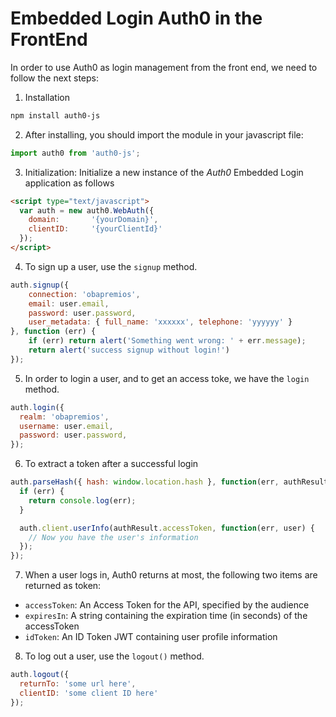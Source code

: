 # Embedded Login Auth0 in the FrontEnd

In order to use Auth0 as login management from the front end, we need to follow the next steps:

1. Installation

```bash
npm install auth0-js
```

2. After installing, you should import the module in your javascript file:

```javascript
import auth0 from 'auth0-js';
```

3. Initialization: Initialize a new instance of the *Auth0* Embedded Login application as follows

```html
<script type="text/javascript">
  var auth = new auth0.WebAuth({
    domain:       '{yourDomain}',
    clientID:     '{yourClientId}'
  });
</script>
```

4. To sign up a user, use the `signup` method. 

```javascript
auth.signup({
    connection: 'obapremios',
    email: user.email,
    password: user.password,
    user_metadata: { full_name: 'xxxxxx', telephone: 'yyyyyy' }
}, function (err) {
    if (err) return alert('Something went wrong: ' + err.message);
    return alert('success signup without login!')
});
```

5. In order to login a user, and to get an access toke, we have the `login` method.

```javascript
auth.login({
  realm: 'obapremios',
  username: user.email,
  password: user.password,
});
```

6. To extract a token after a successful login

```javascript
auth.parseHash({ hash: window.location.hash }, function(err, authResult) {
  if (err) {
    return console.log(err);
  }

  auth.client.userInfo(authResult.accessToken, function(err, user) {
    // Now you have the user's information
  });
});
```

7. When a user logs in, Auth0 returns at most, the following two items are returned as token:

* `accessToken`: 	An Access Token for the API, specified by the audience
* `expiresIn`:	A string containing the expiration time (in seconds) of the accessToken
* `idToken`:	An ID Token JWT containing user profile information

8. To log out a user, use the `logout()` method. 

```javascript
auth.logout({
  returnTo: 'some url here',
  clientID: 'some client ID here'
});
```

